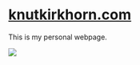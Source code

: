 # [knutkirkhorn.com](https://knutkirkhorn.com/)
This is my personal webpage.

<a href="https://knutkirkhorn.com/">
    <img src="demo.png">
</a>
